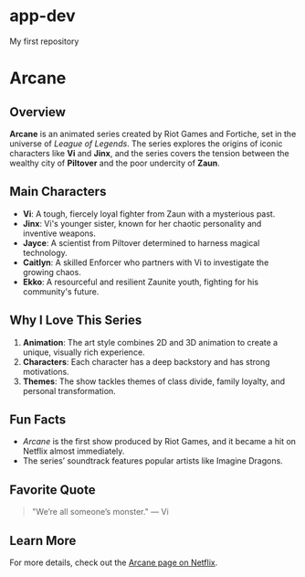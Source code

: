 # app-dev
My first repository
# Arcane

## Overview
**Arcane** is an animated series created by Riot Games and Fortiche, set in the universe of *League of Legends*. The series explores the origins of iconic characters like **Vi** and **Jinx**, and the series covers the tension between the wealthy city of **Piltover** and the poor undercity of **Zaun**.

## Main Characters
- **Vi**: A tough, fiercely loyal fighter from Zaun with a mysterious past.
- **Jinx**: Vi's younger sister, known for her chaotic personality and inventive weapons.
- **Jayce**: A scientist from Piltover determined to harness magical technology.
- **Caitlyn**: A skilled Enforcer who partners with Vi to investigate the growing chaos.
- **Ekko**: A resourceful and resilient Zaunite youth, fighting for his community's future.

## Why I Love This Series
1. **Animation**: The art style combines 2D and 3D animation to create a unique, visually rich experience.
2. **Characters**: Each character has a deep backstory and has strong motivations.
3. **Themes**: The show tackles themes of class divide, family loyalty, and personal transformation.

## Fun Facts
- *Arcane* is the first show produced by Riot Games, and it became a hit on Netflix almost immediately.
- The series’ soundtrack features popular artists like Imagine Dragons.

## Favorite Quote
> "We’re all someone’s monster." — Vi

## Learn More
For more details, check out the [Arcane page on Netflix](https://www.netflix.com/title/81435684).
